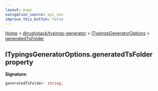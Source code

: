 ```yaml
---
layout: page
navigation_source: api_nav
improve_this_button: false
---
```



[Home](./index.md) &gt; [@rushstack/typings-generator](./typings-generator.md) &gt; [ITypingsGeneratorOptions](./typings-generator.itypingsgeneratoroptions.md) &gt; [generatedTsFolder](./typings-generator.itypingsgeneratoroptions.generatedtsfolder.md)

## ITypingsGeneratorOptions.generatedTsFolder property

<b>Signature:</b>

```typescript
generatedTsFolder: string;
```
